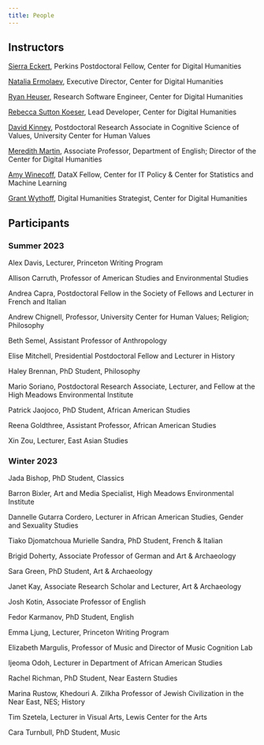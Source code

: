 ```yaml
---
title: People
---
```


## Instructors

[Sierra Eckert](https://cdh.princeton.edu/people/sierra-eckert/), Perkins Postdoctoral Fellow, Center for Digital Humanities

[Natalia Ermolaev](https://cdh.princeton.edu/people/natasha-ermolaev/), Executive Director, Center for Digital Humanities

[Ryan Heuser](https://ryanheuser.org/), Research Software Engineer, Center for Digital Humanities

[Rebecca Sutton Koeser](https://cdh.princeton.edu/people/rebecca-sutton-koeser/), Lead Developer, Center for Digital Humanities

[David Kinney](https://uchv.princeton.edu/people/david-kinney), Postdoctoral Research Associate in Cognitive Science of Values, University Center for Human Values

[Meredith Martin](https://english.princeton.edu/people/meredith-martin), Associate Professor, Department of English; Director of the Center for Digital Humanities

[Amy Winecoff](https://citp.princeton.edu/citp-people/amy-winecoff/), DataX Fellow, Center for IT Policy & Center for Statistics and Machine Learning

[Grant Wythoff](https://cdh.princeton.edu/people/grant-r-wythoff/), Digital Humanities Strategist, Center for Digital Humanities

## Participants

### Summer 2023

Alex Davis, Lecturer, Princeton Writing Program

Allison Carruth, Professor of American Studies and Environmental Studies

Andrea Capra, Postdoctoral Fellow in the Society of Fellows and Lecturer in French and Italian

Andrew Chignell, Professor, University Center for Human Values; Religion; Philosophy

Beth Semel, Assistant Professor of Anthropology

Elise Mitchell, Presidential Postdoctoral Fellow and Lecturer in History

Haley Brennan, PhD Student, Philosophy

Mario Soriano, Postdoctoral Research Associate, Lecturer, and Fellow at the High Meadows Environmental Institute

Patrick Jaojoco, PhD Student, African American Studies

Reena Goldthree, Assistant Professor, African American Studies

Xin Zou, Lecturer, East Asian Studies

### Winter 2023

Jada Bishop, PhD Student, Classics

Barron Bixler, Art and Media Specialist, High Meadows Environmental Institute

Dannelle Gutarra Cordero, Lecturer in African American Studies, Gender and Sexuality Studies

Tiako Djomatchoua Murielle Sandra, PhD Student, French & Italian

Brigid Doherty, Associate Professor of German and Art & Archaeology

Sara Green, PhD Student, Art & Archaeology

Janet Kay, Associate Research Scholar and Lecturer, Art & Archaeology

Josh Kotin, Associate Professor of English

Fedor Karmanov, PhD Student, English

Emma Ljung, Lecturer, Princeton Writing Program

Elizabeth Margulis, Professor of Music and Director of Music Cognition Lab

Ijeoma Odoh, Lecturer in Department of African American Studies

Rachel Richman, PhD Student, Near Eastern Studies

Marina Rustow, Khedouri A. Zilkha Professor of Jewish Civilization in the Near East, NES; History

Tim Szetela, Lecturer in Visual Arts, Lewis Center for the Arts

Cara Turnbull, PhD Student, Music
